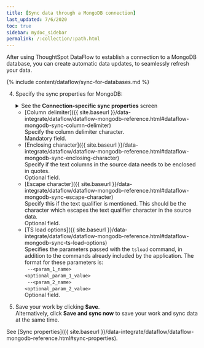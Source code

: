 ```yaml
---
title: [Sync data through a MongoDB connection]
last_updated: 7/6/2020
toc: true
sidebar: mydoc_sidebar
permalink: /:collection/:path.html
---
```

After using ThoughtSpot DataFlow to establish a connection to a MongoDB database, you can create automatic data updates, to seamlessly refresh your data.

{% include content/dataflow/sync-for-databases.md %}

4. Specify the sync properties for MongoDB:

   <details>
     <summary>See the <strong>Connection-specific sync properties</strong> screen</summary>
     <p><img src="../../images/dataflow-set-sync-properties-draft.png" alt="Enter sync details" /></p></details>

   <!--![Enter connection details]({{ site.baseurl }}/images/dataflow-mongodb-sync.png "Enter connection details")-->

   * [Column delimiter]({{ site.baseurl }}/data-integrate/dataflow/dataflow-mongodb-reference.html#dataflow-mongodb-sync-column-delimiter)<br/>Specify the column delimiter character.<br/>Mandatory field.
   * [Enclosing character]({{ site.baseurl }}/data-integrate/dataflow/dataflow-mongodb-reference.html#dataflow-mongodb-sync-enclosing-character)<br/>Specify if the text columns in the source data needs to be enclosed in quotes.<br/>Optional field.
   * [Escape character]({{ site.baseurl }}/data-integrate/dataflow/dataflow-mongodb-reference.html#dataflow-mongodb-sync-escape-character)<br/>Specify this if the text qualifier is mentioned. This should be the character which escapes the text qualifier character in the source data.<br/>Optional field.
   * [TS load options]({{ site.baseurl }}/data-integrate/dataflow/dataflow-mongodb-reference.html#dataflow-mongodb-sync-ts-load-options)<br/>Specifies the parameters passed with the <code>tsload</code> command, in addition to the commands already included by the application. The format for these parameters is:<br/><code> --&lt;param_1_name&gt; &lt;optional_param_1_value&gt;</code><br/><code> --&lt;param_2_name&gt; &lt;optional_param_2_value&gt;</code><br/>Optional field.

5. Save your work by clicking **Save**.<br/>Alternatively, click **Save and sync now** to save your work and sync data at the same time.

See [Sync properties]({{ site.baseurl }}/data-integrate/dataflow/dataflow-mongodb-reference.html#sync-properties).
